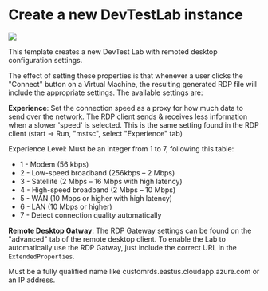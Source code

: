# Create a new DevTestLab instance

<a href="https://portal.azure.com/#create/Microsoft.Template/uri/https%3A%2F%2Fraw.githubusercontent.com%2FAzure%2Fazure-devtestlab%2Fmaster%2Fsamples%2FDevTestLabs%2FQuickStartTemplates%2F301-dtl-create-lab-with-remote-desktop-settings%2Fazuredeploy.json" target="_blank">
    <img src="http://azuredeploy.net/deploybutton.png"/>
</a>


This template creates a new DevTest Lab with remoted desktop configuration settings.

The effect of setting these properties is that whenever a user clicks the "Connect" button on a Virtual Machine, the resulting generated RDP file will include the appropriate settings.  The available settings are:

**Experience**:  Set the connection speed as a proxy for how much data to send over the network.  The RDP client sends & receives less information when a slower 'speed' is selected.  This is the same setting found in the RDP client (start -> Run, "mstsc", select "Experience" tab)

Experience Level:  Must be an integer from 1 to 7, following this table:
   * 1  -  Modem (56 kbps)
   * 2  -  Low-speed broadband (256kbps – 2 Mbps)
   * 3  -  Satellite (2 Mbps – 16 Mbps with high latency)
   * 4  -  High-speed broadband (2 Mbps – 10 Mbps)
   * 5  -  WAN (10 Mbps or higher with high latency)
   * 6  -  LAN (10 Mbps or higher)
   * 7  -  Detect connection quality automatically

**Remote Desktop Gatway**:  The RDP Gateway settings can be found on the "advanced" tab of the remote desktop client.  To enable the Lab to automatically use the RDP Gatway, just include the correct URL in the `ExtendedProperties`.

Must be a fully qualified name like customrds.eastus.cloudapp.azure.com or an IP address.

